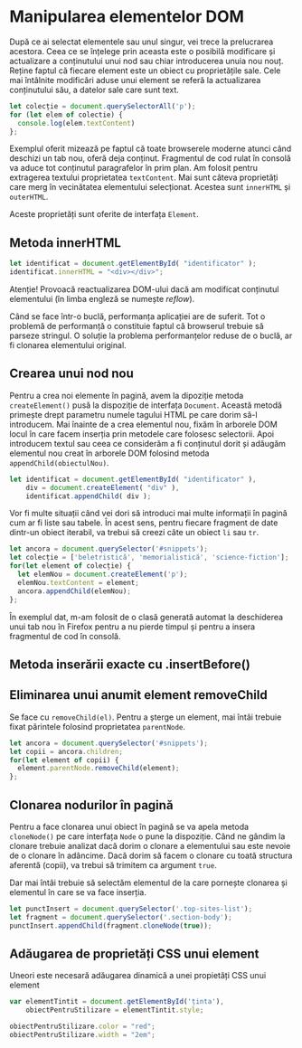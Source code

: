 # Manipularea elementelor DOM

După ce ai selectat elementele sau unul singur, vei trece la prelucrarea acestora. Ceea ce se înțelege prin aceasta este o posibilă modificare și actualizare a conținutului unui nod sau chiar introducerea unuia nou nouț. Reține faptul că fiecare element este un obiect cu proprietățile sale. Cele mai întâlnite modificări aduse unui element se referă la actualizarea conținutului său, a datelor sale care sunt text.

```javascript
let colecție = document.querySelectorAll('p');
for (let elem of colectie) {
  console.log(elem.textContent)
};
```

Exemplul oferit mizează pe faptul că toate browserele moderne atunci când deschizi un tab nou, oferă deja conținut. Fragmentul de cod rulat în consolă va aduce tot conținutul paragrafelor în prim plan. Am folosit pentru extragerea textului proprietatea `textContent`. Mai sunt câteva proprietăți care merg în vecinătatea elementului selecționat. Acestea sunt `innerHTML` și `outerHTML`.

Aceste proprietăți sunt oferite de interfața `Element`.

## Metoda innerHTML

```javascript
let identificat = document.getElementById( "identificator" );
identificat.innerHTML = "<div></div>";
```

Atenție! Provoacă reactualizarea DOM-ului dacă am modificat conținutul elementului (în limba engleză se numește *reflow*).

Când se face într-o buclă, performanța aplicației are de suferit. Tot o problemă de performanță o constituie faptul că browserul trebuie să parseze stringul. O soluție la problema performanțelor reduse de o buclă, ar fi clonarea elementului original.

## Crearea unui nod nou

Pentru a crea noi elemente în pagină, avem la dipoziție metoda `createElement()` pusă la dispoziție de interfața `Document`. Această metodă primește drept parametru numele tagului HTML pe care dorim să-l introducem. Mai înainte de a crea elementul nou, fixăm în arborele DOM locul în care facem inserția prin metodele care folosesc selectorii. Apoi introducem textul sau ceea ce considerăm a fi conținutul dorit și adăugăm elementul nou creat în arborele DOM folosind metoda `appendChild(obiectulNou)`.

```javascript
let identificat = document.getElementById( "identificator" ),
    div = document.createElement( "div" ),
    identificat.appendChild( div );
```

Vor fi multe situații când vei dori să introduci mai multe informații în pagină cum ar fi liste sau tabele. În acest sens, pentru fiecare fragment de date dintr-un obiect iterabil, va trebui să creezi câte un obiect `li` sau `tr`.

```javascript
let ancora = document.querySelector('#snippets');
let colecție = ['beletristică', 'memorialistică', 'science-fiction'];
for(let element of colecție) {
  let elemNou = document.createElement('p');
  elemNou.textContent = element;
  ancora.appendChild(elemNou);
};
```

În exemplul dat, m-am folosit de o clasă generată automat la deschiderea unui tab nou în Firefox pentru a nu pierde timpul și pentru a insera fragmentul de cod în consolă.

## Metoda inserării exacte cu .insertBefore()

## Eliminarea unui anumit element removeChild

Se face cu `removeChild(el)`. Pentru a șterge un element, mai întâi trebuie fixat părintele folosind proprietatea `parentNode`.

```javascript
let ancora = document.querySelector('#snippets');
let copii = ancora.children;
for(let element of copii) {
  element.parentNode.removeChild(element);
};
```

## Clonarea nodurilor în pagină

Pentru a face clonarea unui obiect în pagină se va apela metoda `cloneNode()` pe care interfața `Node` o pune la dispoziție. Când ne gândim la clonare trebuie analizat dacă dorim o clonare a elementului sau este nevoie de o clonare în adâncime. Dacă dorim să facem o clonare cu toată structura aferentă (copii), va trebui să trimitem ca argument `true`.

Dar mai întâi trebuie să selectăm elementul de la care pornește clonarea și elementul în care se va face inserția.

```javascript
let punctInsert = document.querySelector('.top-sites-list');
let fragment = document.querySelector('.section-body');
punctInsert.appendChild(fragment.cloneNode(true));
```

## Adăugarea de proprietăți CSS unui element

Uneori este necesară adăugarea dinamică a unei propietăți CSS unui element

```javascript
var elementTintit = document.getElementById('ținta'),
    obiectPentruStilizare = elementTintit.style;

obiectPentruStilizare.color = "red";
obiectPentruStilizare.width = "2em";
```

